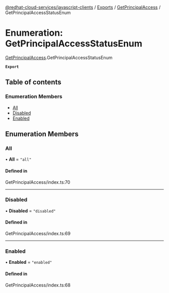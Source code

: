 [@redhat-cloud-services/javascript-clients](../README.md) / [Exports](../modules.md) / [GetPrincipalAccess](../modules/GetPrincipalAccess.md) / GetPrincipalAccessStatusEnum

# Enumeration: GetPrincipalAccessStatusEnum

[GetPrincipalAccess](../modules/GetPrincipalAccess.md).GetPrincipalAccessStatusEnum

**`Export`**

## Table of contents

### Enumeration Members

- [All](GetPrincipalAccess.GetPrincipalAccessStatusEnum.md#all)
- [Disabled](GetPrincipalAccess.GetPrincipalAccessStatusEnum.md#disabled)
- [Enabled](GetPrincipalAccess.GetPrincipalAccessStatusEnum.md#enabled)

## Enumeration Members

### All

• **All** = ``"all"``

#### Defined in

GetPrincipalAccess/index.ts:70

___

### Disabled

• **Disabled** = ``"disabled"``

#### Defined in

GetPrincipalAccess/index.ts:69

___

### Enabled

• **Enabled** = ``"enabled"``

#### Defined in

GetPrincipalAccess/index.ts:68
